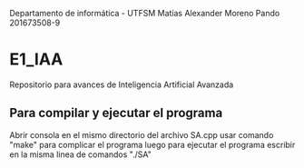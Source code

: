 Departamento de informática - UTFSM
Matías Alexander Moreno Pando
201673508-9

# E1_IAA
Repositorio para avances de Inteligencia Artificial Avanzada

## Para compilar y ejecutar el programa
Abrir consola en el mismo directorio del archivo SA.cpp
usar comando "make" para complicar el programa
luego para ejecutar el programa escribir en la misma linea de comandos "./SA"
